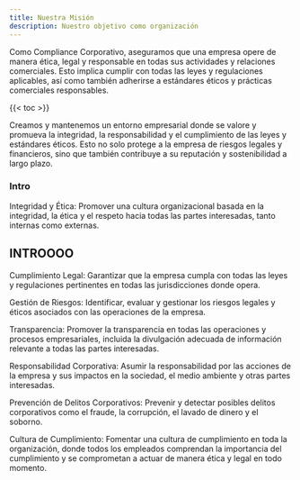 ```yaml
---
title: Nuestra Misión
description: Nuestro objetivo como organización
---
```


Como Compliance Corporativo, aseguramos que una empresa opere de manera ética, legal y responsable en todas sus actividades y relaciones comerciales. Esto implica cumplir con todas las leyes y regulaciones aplicables, así como también adherirse a estándares éticos y prácticas comerciales responsables.

{{< toc >}}

Creamos y mantenemos un entorno empresarial donde se valore y promueva la integridad, la responsabilidad y el cumplimiento de las leyes y estándares éticos. Esto no solo protege a la empresa de riesgos legales y financieros, sino que también contribuye a su reputación y sostenibilidad a largo plazo.

### Intro

Integridad y Ética: Promover una cultura organizacional basada en la integridad, la ética y el respeto hacia todas las partes interesadas, tanto internas como externas.

## INTROOOO

Cumplimiento Legal: Garantizar que la empresa cumpla con todas las leyes y regulaciones pertinentes en todas las jurisdicciones donde opera.

Gestión de Riesgos: Identificar, evaluar y gestionar los riesgos legales y éticos asociados con las operaciones de la empresa.

Transparencia: Promover la transparencia en todas las operaciones y procesos empresariales, incluida la divulgación adecuada de información relevante a todas las partes interesadas.

Responsabilidad Corporativa: Asumir la responsabilidad por las acciones de la empresa y sus impactos en la sociedad, el medio ambiente y otras partes interesadas.

Prevención de Delitos Corporativos: Prevenir y detectar posibles delitos corporativos como el fraude, la corrupción, el lavado de dinero y el soborno.

Cultura de Cumplimiento: Fomentar una cultura de cumplimiento en toda la organización, donde todos los empleados comprendan la importancia del cumplimiento y se comprometan a actuar de manera ética y legal en todo momento.
